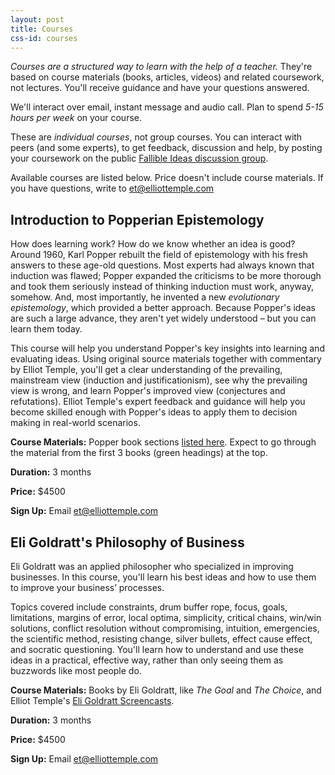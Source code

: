 ```yaml
---
layout: post
title: Courses
css-id: courses
---
```


*Courses are a structured way to learn with the help of a teacher.* They're based on course materials (books, articles, videos) and related coursework, not lectures. You'll receive guidance and have your questions answered.

We'll interact over email, instant message and audio call. Plan to spend *5-15 hours per week* on your course.

These are *individual courses*, not group courses. You can interact with peers (and some experts), to get feedback, discussion and help, by posting your coursework on the public [Fallible Ideas discussion group](http://fallibleideas.com/discussion).

Available courses are listed below. Price doesn't include course materials. If you have questions, write to [et@elliottemple.com](mailto:et@elliottemple.com)

## Introduction to Popperian Epistemology

How does learning work? How do we know whether an idea is good? Around 1960, Karl Popper rebuilt the field of epistemology with his fresh answers to these age-old questions. Most experts had always known that induction was flawed; Popper expanded the criticisms to be more thorough and took them seriously instead of thinking induction must work, anyway, somehow. And, most importantly, he invented a new *evolutionary epistemology*, which provided a better approach. Because Popper's ideas are such a large advance, they aren't yet widely understood – but you can learn them today.

This course will help you understand Popper's key insights into learning and evaluating ideas. Using original source materials together with commentary by Elliot Temple, you'll get a clear understanding of the prevailing, mainstream view (induction and justificationism), see why the prevailing view is wrong, and learn Popper's improved view (conjectures and refutations). Elliot Temple's expert feedback and guidance will help you become skilled enough with Popper's ideas to apply them to decision making in real-world scenarios.

**Course Materials:** Popper book sections [listed here](http://fallibleideas.com/books#popper). Expect to go through the material from the first 3 books (green headings) at the top.

**Duration:** 3 months

**Price:** $4500

**Sign Up:** Email [et@elliottemple.com](mailto:et@elliottemple.com)

## Eli Goldratt's Philosophy of Business

Eli Goldratt was an applied philosopher who specialized in improving businesses. In this course, you'll learn his best ideas and how to use them to improve your business’ processes.

Topics covered include constraints, drum buffer rope, focus, goals, limitations, margins of error, local optima, simplicity, critical chains, win/win solutions, conflict resolution without compromising, intuition, emergencies, the scientific method, resisting change, silver bullets, effect cause effect, and socratic questioning. You'll learn how to understand and use these ideas in a practical, effective way, rather than only seeing them as buzzwords like most people do.

**Course Materials:** Books by Eli Goldratt, like *The Goal* and *The Choice*, and Elliot Temple's [Eli Goldratt Screencasts](https://gumroad.com/l/TpyYV).

**Duration:** 3 months

**Price:** $4500

**Sign Up:** Email [et@elliottemple.com](mailto:et@elliottemple.com)